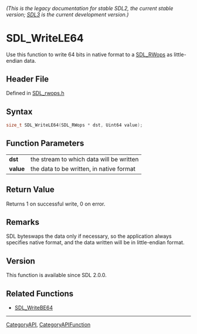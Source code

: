 ###### (This is the legacy documentation for stable SDL2, the current stable version; [SDL3](https://wiki.libsdl.org/SDL3/) is the current development version.)
# SDL_WriteLE64

Use this function to write 64 bits in native format to a [SDL_RWops](SDL_RWops) as little-endian data.

## Header File

Defined in [SDL_rwops.h](https://github.com/libsdl-org/SDL/blob/SDL2/include/SDL_rwops.h)

## Syntax

```c
size_t SDL_WriteLE64(SDL_RWops * dst, Uint64 value);

```

## Function Parameters

|               |                                          |
| ------------- | ---------------------------------------- |
| **dst**       | the stream to which data will be written |
| **value**     | the data to be written, in native format |

## Return Value

Returns 1 on successful write, 0 on error.

## Remarks

SDL byteswaps the data only if necessary, so the application always
specifies native format, and the data written will be in little-endian
format.

## Version

This function is available since SDL 2.0.0.

## Related Functions

* [SDL_WriteBE64](SDL_WriteBE64)

----
[CategoryAPI](CategoryAPI), [CategoryAPIFunction](CategoryAPIFunction)


